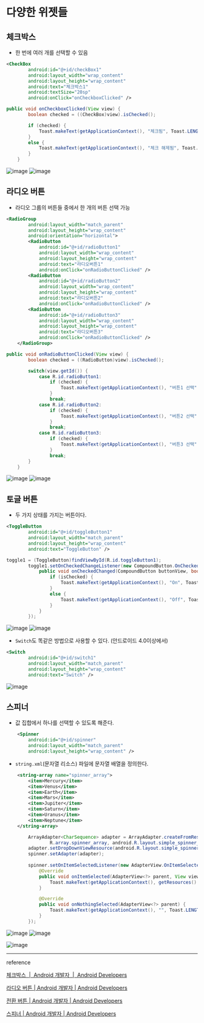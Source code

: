 # 다양한 위젯들

## 체크박스

+ 한 번에 여러 개를 선택할 수 있음

```xml
<CheckBox
        android:id="@+id/checkBox1"
        android:layout_width="wrap_content"
        android:layout_height="wrap_content"
        android:text="체크박스1"
        android:textSize="20sp"
        android:onClick="onCheckboxClicked" />
```

```java
public void onCheckboxClicked(View view) {
        boolean checked = ((CheckBox)view).isChecked();

        if (checked) {
            Toast.makeText(getApplicationContext(), "체크됨", Toast.LENGTH_SHORT).show();
        }
        else {
            Toast.makeText(getApplicationContext(), "체크 해제됨", Toast.LENGTH_SHORT).show();
        }
    }
```

![image](https://user-images.githubusercontent.com/95271528/154976669-69b5b771-a19a-49cf-818e-e93857a61939.png) ![image](https://user-images.githubusercontent.com/95271528/154976698-85ba13cb-83e9-4cf6-889d-ff138c69cbab.png)

## 라디오 버튼

+ 라디오 그룹의 버튼들 중에서 한 개의 버튼 선택 가능

```xml
<RadioGroup
        android:layout_width="match_parent"
        android:layout_height="wrap_content"
        android:orientation="horizontal">
        <RadioButton
            android:id="@+id/radioButton1"
            android:layout_width="wrap_content"
            android:layout_height="wrap_content"
            android:text="라디오버튼1"
            android:onClick="onRadioButtonClicked" />
        <RadioButton
            android:id="@+id/radioButton2"
            android:layout_width="wrap_content"
            android:layout_height="wrap_content"
            android:text="라디오버튼2"
            android:onClick="onRadioButtonClicked" />
        <RadioButton
            android:id="@+id/radioButton3"
            android:layout_width="wrap_content"
            android:layout_height="wrap_content"
            android:text="라디오버튼3"
            android:onClick="onRadioButtonClicked" />
    </RadioGroup>
```

``` java
public void onRadioButtonClicked(View view) {
        boolean checked = ((RadioButton)view).isChecked();

        switch(view.getId()) {
            case R.id.radioButton1:
                if (checked) {
                    Toast.makeText(getApplicationContext(), "버튼1 선택", Toast.LENGTH_SHORT).show();
                }
                break;
            case R.id.radioButton2:
                if (checked) {
                    Toast.makeText(getApplicationContext(), "버튼2 선택", Toast.LENGTH_SHORT).show();
                }
                break;
            case R.id.radioButton3:
                if (checked) {
                    Toast.makeText(getApplicationContext(), "버튼3 선택", Toast.LENGTH_SHORT).show();
                }
                break;
        }
    }
```

![image](https://user-images.githubusercontent.com/95271528/154977698-74f5621c-9248-4e2a-9176-d58e0a133ff9.png) ![image](https://user-images.githubusercontent.com/95271528/154977821-5d3026a5-0d55-42e0-885c-ecec5e9aabad.png)

## 토글 버튼

+ 두 가지 상태를 가지는 버튼이다.

```xml
<ToggleButton
        android:id="@+id/toggleButton1"
        android:layout_width="match_parent"
        android:layout_height="wrap_content"
        android:text="ToggleButton" />
```

```java
toggle1 = (ToggleButton)findViewById(R.id.toggleButton1);
        toggle1.setOnCheckedChangeListener(new CompoundButton.OnCheckedChangeListener() {
            public void onCheckedChanged(CompoundButton buttonView, boolean isChecked) {
                if (isChecked) {
                    Toast.makeText(getApplicationContext(), "On", Toast.LENGTH_SHORT).show();
                }
                else {
                    Toast.makeText(getApplicationContext(), "Off", Toast.LENGTH_SHORT).show();
                }
            }
        });
```

![image](https://user-images.githubusercontent.com/95271528/154979346-adb5d392-c74a-4f43-827b-0e4f0a5b6db0.png) ![image](https://user-images.githubusercontent.com/95271528/154979371-92313cc8-a349-422a-8d20-cb50bd44f26c.png)

+ `Switch`도 똑같은 방법으로 사용할 수 있다. (안드로이드 4.0이상에서)

```xml
<Switch
        android:id="@+id/switch1"
        android:layout_width="match_parent"
        android:layout_height="wrap_content"
        android:text="Switch" />
```

![image](https://user-images.githubusercontent.com/95271528/154979618-c30e78d0-3f1e-440f-ac94-a4d2ed75f54a.png)

## 스피너

+ 값 집합에서 하나를 선택할 수 있도록 해준다.

```xml
    <Spinner
        android:id="@+id/spinner"
        android:layout_width="match_parent"
        android:layout_height="wrap_content" />
```

+ `string.xml`(문자열 리소스) 파일에 문자열 배열을 정의한다.

```xml
    <string-array name="spinner_array">
        <item>Mercury</item>
        <item>Venus</item>
        <item>Earth</item>
        <item>Mars</item>
        <item>Jupiter</item>
        <item>Saturn</item>
        <item>Uranus</item>
        <item>Neptune</item>
    </string-array>
```

```java
        ArrayAdapter<CharSequence> adapter = ArrayAdapter.createFromResource(this,
                R.array.spinner_array, android.R.layout.simple_spinner_item);
        adapter.setDropDownViewResource(android.R.layout.simple_spinner_dropdown_item);
        spinner.setAdapter(adapter);
        
        spinner.setOnItemSelectedListener(new AdapterView.OnItemSelectedListener() {
            @Override
            public void onItemSelected(AdapterView<?> parent, View view, int pos, long id) {
                Toast.makeText(getApplicationContext(), getResources().getStringArray(R.array.spinner_array)[pos] + " 선택함", Toast.LENGTH_SHORT).show();
            }

            @Override
            public void onNothingSelected(AdapterView<?> parent) {
                Toast.makeText(getApplicationContext(), "", Toast.LENGTH_SHORT).show();
            }
        });
```

![image](https://user-images.githubusercontent.com/95271528/155155400-9e857bcc-7bb8-49ae-ab6f-c2c13c592f24.png) ![image](https://user-images.githubusercontent.com/95271528/155155433-970f1b4c-2c63-4f17-995a-e6df99af8ecd.png)

![image](https://user-images.githubusercontent.com/95271528/155170879-4bf93b76-ce2e-4ce3-b72e-64df736fd3b6.png)



---
reference

[체크박스  |  Android 개발자  |  Android Developers](https://developer.android.com/guide/topics/ui/controls/checkbox?hl=ko)

[라디오 버튼  |  Android 개발자  | Android Developers](https://developer.android.com/guide/topics/ui/controls/radiobutton?hl=ko)

[전환 버튼  |  Android 개발자  | Android Developers](https://developer.android.com/guide/topics/ui/controls/togglebutton?hl=ko)

[스피너  |  Android 개발자  | Android Developers](https://developer.android.com/guide/topics/ui/controls/spinner?hl=ko)
